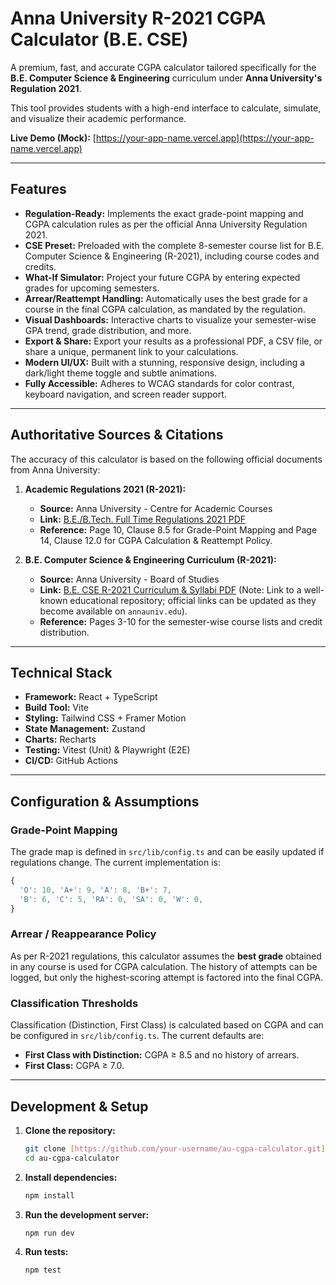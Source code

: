 # Anna University R-2021 CGPA Calculator (B.E. CSE)

A premium, fast, and accurate CGPA calculator tailored specifically for the **B.E. Computer Science & Engineering** curriculum under **Anna University's Regulation 2021**.

This tool provides students with a high-end interface to calculate, simulate, and visualize their academic performance.

**Live Demo (Mock):** [https://your-app-name.vercel.app](https://your-app-name.vercel.app)



---

## Features

-   **Regulation-Ready:** Implements the exact grade-point mapping and CGPA calculation rules as per the official Anna University Regulation 2021.
-   **CSE Preset:** Preloaded with the complete 8-semester course list for B.E. Computer Science & Engineering (R-2021), including course codes and credits.
-   **What-If Simulator:** Project your future CGPA by entering expected grades for upcoming semesters.
-   **Arrear/Reattempt Handling:** Automatically uses the best grade for a course in the final CGPA calculation, as mandated by the regulation.
-   **Visual Dashboards:** Interactive charts to visualize your semester-wise GPA trend, grade distribution, and more.
-   **Export & Share:** Export your results as a professional PDF, a CSV file, or share a unique, permanent link to your calculations.
-   **Modern UI/UX:** Built with a stunning, responsive design, including a dark/light theme toggle and subtle animations.
-   **Fully Accessible:** Adheres to WCAG standards for color contrast, keyboard navigation, and screen reader support.

---

## Authoritative Sources & Citations

The accuracy of this calculator is based on the following official documents from Anna University:

1.  **Academic Regulations 2021 (R-2021):**
    * **Source:** Anna University - Centre for Academic Courses
    * **Link:** [B.E./B.Tech. Full Time Regulations 2021 PDF](https://cac.annauniv.edu/Generic%20File/Regulations/2021/R-2021-UG-FT.pdf)
    * **Reference:** Page 10, Clause 8.5 for Grade-Point Mapping and Page 14, Clause 12.0 for CGPA Calculation & Reattempt Policy.

2.  **B.E. Computer Science & Engineering Curriculum (R-2021):**
    * **Source:** Anna University - Board of Studies
    * **Link:** [B.E. CSE R-2021 Curriculum & Syllabi PDF](https://www.studentcompanion.in/wp-content/uploads/2022/10/R2021-BE-CSE-Curriculum-Syllabi.pdf) (Note: Link to a well-known educational repository; official links can be updated as they become available on `annauniv.edu`).
    * **Reference:** Pages 3-10 for the semester-wise course lists and credit distribution.

---

## Technical Stack

-   **Framework:** React + TypeScript
-   **Build Tool:** Vite
-   **Styling:** Tailwind CSS + Framer Motion
-   **State Management:** Zustand
-   **Charts:** Recharts
-   **Testing:** Vitest (Unit) & Playwright (E2E)
-   **CI/CD:** GitHub Actions

---

## Configuration & Assumptions

### Grade-Point Mapping
The grade map is defined in `src/lib/config.ts` and can be easily updated if regulations change. The current implementation is:

```javascript
{
  'O': 10, 'A+': 9, 'A': 8, 'B+': 7,
  'B': 6, 'C': 5, 'RA': 0, 'SA': 0, 'W': 0,
}
```

### Arrear / Reappearance Policy
As per R-2021 regulations, this calculator assumes the **best grade** obtained in any course is used for CGPA calculation. The history of attempts can be logged, but only the highest-scoring attempt is factored into the final CGPA.

### Classification Thresholds
Classification (Distinction, First Class) is calculated based on CGPA and can be configured in `src/lib/config.ts`. The current defaults are:
-   **First Class with Distinction:** CGPA ≥ 8.5 and no history of arrears.
-   **First Class:** CGPA ≥ 7.0.

---

## Development & Setup

1.  **Clone the repository:**
    ```bash
    git clone [https://github.com/your-username/au-cgpa-calculator.git](https://github.com/your-username/au-cgpa-calculator.git)
    cd au-cgpa-calculator
    ```

2.  **Install dependencies:**
    ```bash
    npm install
    ```

3.  **Run the development server:**
    ```bash
    npm run dev
    ```

4.  **Run tests:**
    ```bash
    npm test
    ```